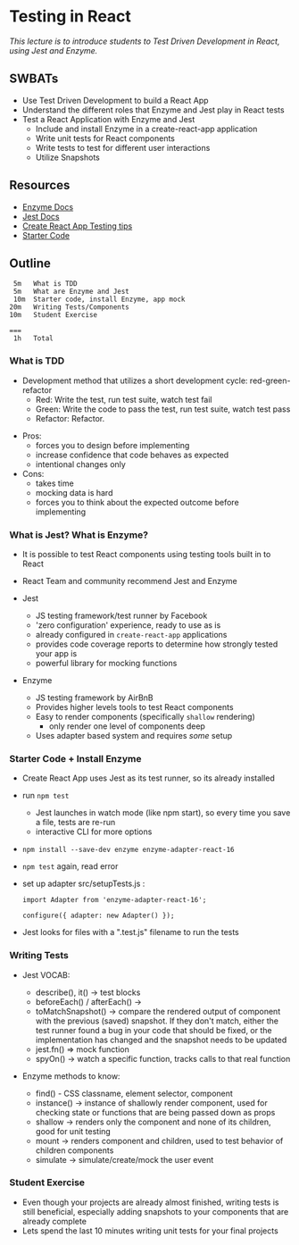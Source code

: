# Testing in React

_This lecture is to introduce students to Test Driven Development in React, using Jest and Enzyme._

## SWBATs

* Use Test Driven Development to build a React App
* Understand the different roles that Enzyme and Jest play in React tests
* Test a React Application with Enzyme and Jest
  * Include and install Enzyme in a create-react-app application
  * Write unit tests for React components
  * Write tests to test for different user interactions
  * Utilize Snapshots

## Resources

* [Enzyme Docs](https://airbnb.io/enzyme/)
* [Jest Docs](https://jestjs.io/docs/en/getting-started)
* [Create React App Testing tips](https://github.com/facebook/create-react-app/blob/master/packages/react-scripts/template/README.md#running-tests)
* [Starter Code]()

## Outline

```text
 5m   What is TDD
 5m   What are Enzyme and Jest
 10m  Starter code, install Enzyme, app mock
20m   Writing Tests/Components
10m   Student Exercise

===
 1h   Total
```

### What is TDD

* Development method that utilizes a short development cycle: red-green-refactor
  * Red: Write the test, run test suite, watch test fail
  * Green: Write the code to pass the test, run test suite, watch test pass
  * Refactor: Refactor.

- Pros:
  * forces you to design before implementing
  * increase confidence that code behaves as expected
  * intentional changes only
- Cons:
  * takes time
  * mocking data is hard
  * forces you to think about the expected outcome before implementing

### What is Jest? What is Enzyme?

* It is possible to test React components using testing tools built in to React
* React Team and community recommend Jest and Enzyme
* Jest

  * JS testing framework/test runner by Facebook
  * 'zero configuration' experience, ready to use as is
  * already configured in `create-react-app` applications
  * provides code coverage reports to determine how strongly tested your app is
  * powerful library for mocking functions

* Enzyme

  * JS testing framework by AirBnB
  * Provides higher levels tools to test React components
  * Easy to render components (specifically `shallow` rendering)
    * only render one level of components deep
  * Uses adapter based system and requires _some_ setup

### Starter Code + Install Enzyme

* Create React App uses Jest as its test runner, so its already installed
* run `npm test`
  * Jest launches in watch mode (like npm start), so every time you save a file, tests are re-run
  * interactive CLI for more options
* `npm install --save-dev enzyme enzyme-adapter-react-16`
* `npm test` again, read error
* set up adapter
  src/setupTests.js :

  ```import { configure } from 'enzyme';
  import Adapter from 'enzyme-adapter-react-16';

  configure({ adapter: new Adapter() });
  ```

* Jest looks for files with a ".test.js" filename to run the tests

### Writing Tests

* Jest VOCAB:

  * describe(), it() -> test blocks
  * beforeEach() / afterEach() ->
  * toMatchSnapshot() -> compare the rendered output of component with the previous (saved) snapshot. If they don't match, either the test runner found a bug in your code that should be fixed, or the implementation has changed and the snapshot needs to be updated
  * jest.fn() => mock function
  * spyOn() -> watch a specific function, tracks calls to that real function

* Enzyme methods to know:

  * find() - CSS classname, element selector, component
  * instance() -> instance of shallowly render component, used for checking state or functions that are being passed down as props
  * shallow -> renders only the component and none of its children, good for unit testing
  * mount -> renders component and children, used to test behavior of children components
  * simulate -> simulate/create/mock the user event

### Student Exercise

* Even though your projects are already almost finished, writing tests is still beneficial, especially adding snapshots to your components that are already complete
* Lets spend the last 10 minutes writing unit tests for your final projects
